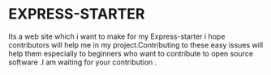 # EXPRESS-STARTER
Its a web site which i want to make for my Express-starter 
i hope contributors will help me in my project.Contributing to these easy issues will help them especially to beginners who want to contribute to open source software .I am waiting for your contribution .   
